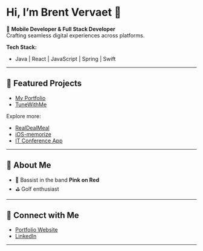 # Hi, I’m Brent Vervaet 👋

🚀 **Mobile Developer & Full Stack Developer**  
Crafting seamless digital experiences across platforms.

**Tech Stack:**  
- Java | React | JavaScript | Spring | Swift

---

## 🌟 Featured Projects

- [My Portfolio](https://github.com/brentvervaet/my-portfolio)  
- [TuneWithMe](https://github.com/brentvervaet/TuneWithMe)

Explore more:  
- [RealDealMeal](https://github.com/brentvervaet/RealDealMeal)  
- [iOS-memorize](https://github.com/brentvervaet/iOS-memorize)  
- [IT Conference App](https://github.com/brentvervaet/IT-conference-app)

---

## 🎸 About Me

- 🎵 Bassist in the band **Pink on Red**
- ⛳ Golf enthusiast

---

## 🔗 Connect with Me

- [Portfolio Website](https://brentvervaet-dev.vercel.app)
- [LinkedIn](https://www.linkedin.com/in/brentvervaet)

---

<!--
✨ Always open to collaborating on exciting projects and innovative ideas!
-->
